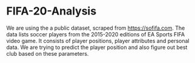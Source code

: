 # FIFA-20-Analysis

We are using the a public dataset, scraped from https://sofifa.com. The data lists soccer players from the 2015-2020 editions of EA Sports FIFA video game. It consists of player positions, player attributes and personal data. We are trying to predict the player position and also figure out best club based on these parameters.
